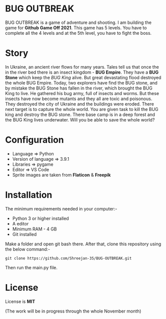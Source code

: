 # **BUG OUTBREAK**
BUG OUTBREAK is a game of adventure and shooting. I am building the game for **Github Game Off 2021**.
This game has 5 levels. You have to complete all the 4 levels and at the 5th level, you have to fight the boss.

# Story
In Ukraine, an ancient river flows for many years. Tales tell us that once the in the river bed there is an insect kingdom - **BUG Empire**. They have a **BUG Stone** which keep the *BUG King* alive. But  great devastating flood destroyed the whole BUG Empire. Today, two explorers have find the BUG stone, and by mistake the BUG Stone has fallen in the river, which brought the BUG King to live. He gathered his bug army, full of insects and worms. But these insects have now become mutants and they all are toxic and poisonous. They destroyed the city of Ukraine and the buildings were eroded. There next target is to capture the whole world. You are given task to kill the BUG king and destroy the BUG stone. There base camp is in a deep forest and the BUG King lives underwater.
Will you be able to save the whole world?

# Configuration
- Language => Python 
- Version of language => 3.9.1
- Libraries => pygame
- Editor => VS Code
- Sprite images are taken from **Flaticon** & **Freepik**

# Installation
The minimum requirements needed in your computer:-
- Python 3 or higher installed
- A editor
- Minimum RAM - 4 GB
- Git installed

Make a folder and open git bash there. After that, clone this repository using the below command:- 

```
git clone https://github.com/Shreejan-35/BUG-OUTBREAK.git
```

Then run the main.py file.

# License
License is **MIT**


(The work will be in progress through the whole November month)
